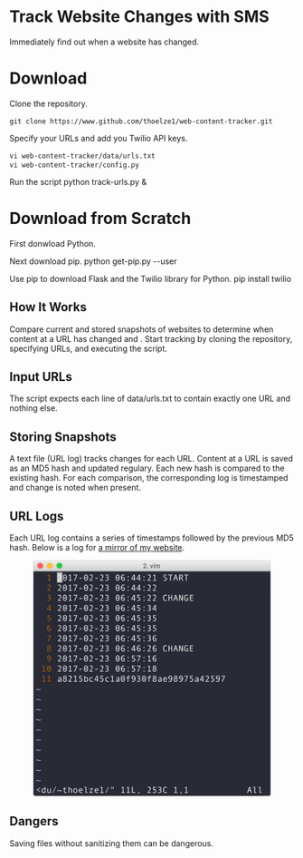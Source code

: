 # Track Website Changes with SMS
Immediately find out when a website has changed.

# Download
Clone the repository.

    git clone https://www.github.com/thoelze1/web-content-tracker.git

Specify your URLs and add you Twilio API keys.
    
    vi web-content-tracker/data/urls.txt
    vi web-content-tracker/config.py

Run the script
    python track-urls.py &

# Download from Scratch
First donwload Python.

Next download pip.
    python get-pip.py --user

Use pip to download Flask and the Twilio library for Python.
    pip install twilio

## How It Works
Compare current and stored snapshots of websites to determine when content at a URL has changed and . Start tracking by cloning the repository, specifying URLs, and executing the script.

## Input URLs
The script expects each line of data/urls.txt to contain exactly one URL and nothing else.

## Storing Snapshots
A text file (URL log) tracks changes for each URL. Content at a URL is saved as an MD5 hash and updated regulary. Each new hash is compared to the existing hash. For each comparison, the corresponding log is timestamped and change is noted when present.

## URL Logs
Each URL log contains a series of timestamps followed by the previous MD5 hash. Below is a log for [a mirror of my website](http://bingweb.binghamton.edu/~thoelze1/).

<p align="center">
  <img src="log.jpg" width="420px" height="auto"/>
</p>

## Dangers
Saving files without sanitizing them can be dangerous.
